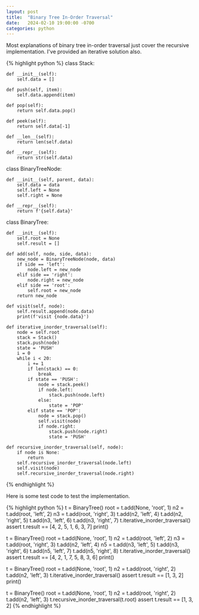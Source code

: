 ```yaml
---
layout: post
title:  "Binary Tree In-Order Traversal"
date:   2024-02-10 19:00:00 -0700
categories: python
---
```


Most explanations of binary tree in-order traversal just cover the recursive
implementation. I've provided an iterative solution also.

{% highlight python %}
class Stack:

    def __init__(self):
        self.data = []

    def push(self, item):
        self.data.append(item)

    def pop(self):
        return self.data.pop()

    def peek(self):
        return self.data[-1]

    def __len__(self):
        return len(self.data)

    def __repr__(self):
        return str(self.data)
        
class BinaryTreeNode:

    def __init__(self, parent, data):
        self.data = data
        self.left = None
        self.right = None

    def __repr__(self):
        return f'{self.data}'

class BinaryTree:

    def __init__(self):
        self.root = None
        self.result = []

    def add(self, node, side, data):
        new_node = BinaryTreeNode(node, data)
        if side == 'left':
            node.left = new_node
        elif side == 'right':
            node.right = new_node
        elif side == 'root':
            self.root = new_node
        return new_node

    def visit(self, node):
        self.result.append(node.data)
        print(f'visit {node.data}')

    def iterative_inorder_traversal(self):
        node = self.root
        stack = Stack()
        stack.push(node)
        state = 'PUSH'
        i = 0       
        while i < 20:
            i += 1
            if len(stack) == 0:
                break
            if state == 'PUSH':
                node = stack.peek()
                if node.left:
                    stack.push(node.left)
                else:
                    state = 'POP'
            elif state == 'POP':
                node = stack.pop()
                self.visit(node)
                if node.right:
                    stack.push(node.right)
                    state = 'PUSH'

    def recursive_inorder_traversal(self, node):
        if node is None:
            return
        self.recursive_inorder_traversal(node.left)
        self.visit(node)
        self.recursive_inorder_traversal(node.right)
{% endhighlight %}

Here is some test code to test the implementation.

{% highlight python %}
t = BinaryTree()
root = t.add(None, 'root', 1)
n2 = t.add(root, 'left', 2)
n3 = t.add(root, 'right', 3)
t.add(n2, 'left', 4)
t.add(n2, 'right', 5)
t.add(n3, 'left', 6)
t.add(n3, 'right', 7)
t.iterative_inorder_traversal()
assert t.result == [4, 2, 5, 1, 6, 3, 7]
print()

t = BinaryTree()
root = t.add(None, 'root', 1)
n2 = t.add(root, 'left', 2)
n3 = t.add(root, 'right', 3)
t.add(n2, 'left', 4)
n5 = t.add(n3, 'left', 5)
t.add(n3, 'right', 6)
t.add(n5, 'left', 7)
t.add(n5, 'right', 8)
t.iterative_inorder_traversal()
assert t.result == [4, 2, 1, 7, 5, 8, 3, 6]
print()

t = BinaryTree()
root = t.add(None, 'root', 1)
n2 = t.add(root, 'right', 2)
t.add(n2, 'left', 3)
t.iterative_inorder_traversal()
assert t.result == [1, 3, 2]
print()

t = BinaryTree()
root = t.add(None, 'root', 1)
n2 = t.add(root, 'right', 2)
t.add(n2, 'left', 3)
t.recursive_inorder_traversal(t.root)
assert t.result == [1, 3, 2]
{% endhighlight %}

